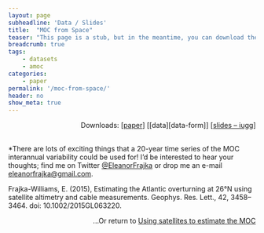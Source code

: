 ```yaml
---
layout: page
subheadline: 'Data / Slides'
title:  "MOC from Space"
teaser: "This page is a stub, but in the meantime, you can download the paper or data* or slides from my talk at IUGG using the links above."
breadcrumb: true
tags:
    - datasets
    - amoc
categories:
    - paper
permalink: '/moc-from-space/'
header: no
show_meta: true
---
```


<div align="right">Downloads: [<a href="http://dx.doi.org/10.1002/2015GL063220">paper</a>] [[data][data-form]] [<a href="http://www.slideshare.net/eleanorfrajka/2015-06talkmtgiuggefwmocfromspacewide">slides – iugg</a>]</div><br/>

*There are lots of exciting things that a 20-year time series of the MOC interannual variability could be used for! I’d be interested to hear your thoughts; find me on Twitter <a href="http://twitter.com/eleanorfrajka">@EleanorFrajka</a> or drop me an e-mail <a href="mailto:eleanorfrajka@gmail.com">eleanorfrajka@gmail.com</a>.

Frajka-Williams, E. (2015), Estimating the Atlantic overturning at 26°N using satellite altimetry and cable measurements. Geophys. Res. Lett., 42, 3458–3464. doi: 10.1002/2015GL063220.

<div align="right">...Or return to <a href="/2015/using-satellite-data-to-estimate-the-moc/">Using satellites to estimate the MOC</a></div>
<!--{: .t60 }
{% include list-posts.html tag='post format' %}-->

[data-form]: /data-form-moc-from-space/